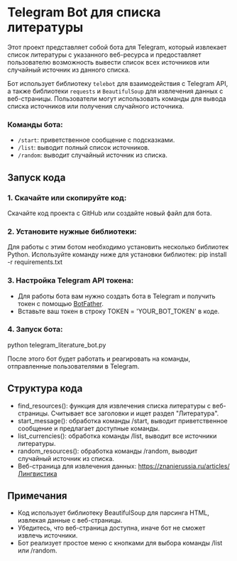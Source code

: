 # Telegram Bot для списка литературы

Этот проект представляет собой бота для Telegram, который извлекает список литературы с указанного веб-ресурса и предоставляет пользователю возможность вывести список всех источников или случайный источник из данного списка.

Бот использует библиотеку `telebot` для взаимодействия с Telegram API, а также библиотеки `requests` и `BeautifulSoup` для извлечения данных с веб-страницы. Пользователи могут использовать команды для вывода списка источников или получения случайного источника.

### Команды бота:
- `/start`: приветственное сообщение с подсказками.
- `/list`: выводит полный список источников.
- `/random`: выводит случайный источник из списка.

## Запуск кода

### 1. Скачайте или скопируйте код:
Скачайте код проекта с GitHub или создайте новый файл для бота.

### 2. Установите нужные библиотеки:
Для работы с этим ботом необходимо установить несколько библиотек Python. Используйте команду ниже для установки библиотек:
pip install -r requirements.txt

### 3. Настройка Telegram API токена:
- Для работы бота вам нужно создать бота в Telegram и получить токен с помощью [BotFather](https://core.telegram.org/bots#botfather).
- Вставьте ваш токен в строку TOKEN = 'YOUR_BOT_TOKEN' в коде.

### 4. Запуск бота:
python telegram_literature_bot.py

После этого бот будет работать и реагировать на команды, отправленные пользователями в Telegram.

## Структура кода

- find_resources(): функция для извлечения списка литературы с веб-страницы. Считывает все заголовки и ищет раздел "Литература".
- start_message(): обработка команды /start, выводит приветственное сообщение и предлагает доступные команды.
- list_currencies(): обработка команды /list, выводит все источники литературы.
- random_resources(): обработка команды /random, выводит случайный источник из списка.
- Веб-страница для извлечения данных: https://znanierussia.ru/articles/Лингвистика

## Примечания

- Код использует библиотеку BeautifulSoup для парсинга HTML, извлекая данные с веб-страницы.
- Убедитесь, что веб-страница доступна, иначе бот не сможет извлечь источники.
- Бот реализует простое меню с кнопками для выбора команды /list или /random.

